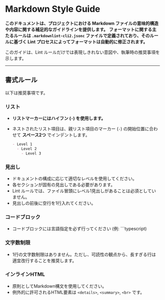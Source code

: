 # Markdown Style Guide

**このドキュメントは、プロジェクトにおける Markdown ファイルの意味的構造や内容に関する補足的なガイドラインを提供します。**
**フォーマットに関する主たるルールは `.markdownlint-cli2.jsonc` ファイルで定義されており、そのルールに基づく Lint プロセスによってフォーマットは自動的に修正されます。**

このガイドは、Lint ルールだけでは表現しきれない意図や、執筆時の推奨事項を示します。

---

## 書式ルール

以下は推奨事項です。

### リスト

- **リストマーカーにはハイフン (`-`) を使用します。**
- ネストされたリスト項目は、親リスト項目のマーカー (`-`) の開始位置に合わせて **スペース2つ** でインデントします。

  ```markdown
  - Level 1
    - Level 2
      - Level 3
  ```

### 見出し

- ドキュメントの構成に応じて適切なレベルを使用してください。
- 各セクションが固有の見出しである必要があります。
- Lint ルールでは、ファイル冒頭にレベル1見出しがあることは必須としていません。
- 見出しの前後に空行を1行入れてください。

### コードブロック

- コードブロックには言語指定を必ず行ってください (例: ```typescript)

### 文字数制限

- 1行の文字数制限はありません。ただし、可読性の観点から、長すぎる行は適宜改行することを推奨します。

### インラインHTML

- 原則としてMarkdown構文を使用してください。
- 例外的に許可されるHTML要素は `<details>`, `<summary>`, `<br>` です。
